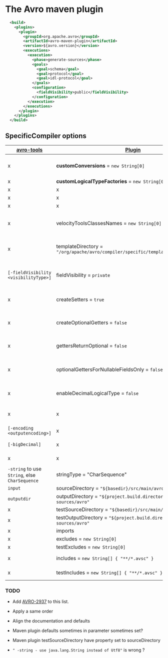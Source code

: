The Avro maven plugin
=====================

```xml
  <build>
    <plugins>
      <plugin>
        <groupId>org.apache.avro</groupId>
        <artifactId>avro-maven-plugin</artifactId>
        <version>${avro.version}</version>
        <executions>
          <execution>
            <phase>generate-sources</phase>
            <goals>
              <goal>schema</goal>
              <goal>protocol</goal>
              <goal>idl-protocol</goal>
            </goals>
            <configuration>
              <fieldVisibility>public</fieldVisibility>
            </configuration>
          </execution>
        </executions>
      </plugin>
    </plugins>
  </build>
```

SpecificCompiler options
------------------------

[avro-tools][avro-tools] | [Plugin][avro-maven-plugin] | [SpecificCompiler][avro-specific-compiler] properties and accessors | Description 
--- | --- | --- | ---
x | **customConversions** = `new String[0]` | **specificData**<br/>`sc.addLogicalTypeConversions(SpecificData)` <br/> `sc.addCustomConversion(Class<?>)`<br/>`sc.getUsedConversionClasses()`   |
x | **customLogicalTypeFactories** = `new String[0]` | | LogicalTypes.register(...)
x | x | **queue**                                                                                                                                        |
x | x | **protocol**                                                                                                                                     |                                                                                                                                            
x | x | **velocityEngine**                                                                                                                               |
x | velocityToolsClassesNames = `new String[0]` | **additionalVelocityTools**<br/>`sc.setAdditionalVelocityTools(List<Object>)`                                                                    | Puts instances of any object into the velocity context (references by their simple class name). 
x | templateDirectory = `"/org/apache/avro/compiler/specific/templates/java/classic/"` | **templateDir = `"/org/apache/avro/compiler/specific/templates/java/classic/"`**<br/>_(Overridden by `org.apache.avro.specific.templates`)_<br/>`sc.setTemplateDir(String)`                                                                                  | Where to find the velocity templates. 
`[-fieldVisibility <visibilityType>]` | fieldVisibility = `private` | **fieldVisibility = `PRIVATE`**<br/>`sc.setFieldVisibility(FieldVisibility)`<br/>`sc.deprecatedFields()`<br/>`sc.publicFields()`<br/>`sc.privateFields()` | Record fields  should be `public` `@Deprecated public`, or `private` 
x | createSetters = `true` | **createSetters = `true`****<br/>`sc.isCreateSetters()`<br/>`sc.setCreateSetters(boolean)`                                                       | Whether to create setters for fields of the record. 
x | createOptionalGetters = `false` | **createOptionalGetters = `false`****<br/>`sc.isCreateOptionalGetters()`<br/>`sc.setCreateOptionalGetters(boolean)`                              | Whether to create additional getters `getOptionalMyField()` for fields of the record. 
x | gettersReturnOptional = `false` | **gettersReturnOptional = `false`**<br/>`sc.isGettersReturnOptional()`<br/>`sc.setGettersReturnOptional(boolean)`                                | Whether the getters return `Optional<...>` instead of possibly null. 
x | optionalGettersForNullableFieldsOnly = `false` | **optionalGettersForNullableFieldsOnly = `false`**<br/>`sc.isOptionalGettersForNullableFieldsOnly()`<br/>`sc.setOptionalGettersForNullableFieldsOnly(boolean)` | If `gettersReturnOptional`, only if they are actually nullable. 
x | enableDecimalLogicalType = `false` | **enableDecimalLogicalType = `false`**<br/>`sc.setEnableDecimalLogicalType()`                                                                    | Whether to create setters for fields of the record. 
x | x | **createAllArgsConstructor = `true`**<br>`sc.isCreateAllArgsConstructor`                                                                         | If possible, create a constructor with every field.
`[-encoding <outputencoding>]` | x | **outputCharacterEncoding**<br/>`sc.setOutputCharacterEncoding(String)`                                                                          |
`[-bigDecimal]` | x | **enableDecimalLogicalType**<br/>`sc.setEnableDecimalLogicalType`                                                                                | Whether to use the Decimal type 
x | x | **suffix = `.java`**<br/>`sc.setSuffix(String)`                                                                                                  | 
`-string` to use `String`, else `CharSequence` | stringType = "CharSequence" | **stringType = `CharSequence`**<br/>`setStringType(StringType)`                                                                                  | One of `CharSequence`, `String`, `Utf8`
`input` | sourceDirectory = `"${basedir}/src/main/avro"` | | 
`outputdir` | outputDirectory = `"${project.build.directory}/generated-sources/avro"` | | 
x | testSourceDirectory = `"${basedir}/src/main/avro"` | | 
x | testOutputDirectory = `"${project.build.directory}/generated-sources/avro"` | | 
x | imports | | 
x | excludes = `new String[0]` | | 
x | testExcludes = `new String[0]` | | 
x | includes = `new String[] { "**/*.avsc" }` | | SchemaMojo (`.avpr` for ProtocolMojo) 
x | testIncludes = `new String[] { "**/*.avsc" }` | | SchemaMojo (`.avpr` for ProtocolMojo)

### TODO

* Add [AVRO-2937](https://issues.apache.org/jira/browse/AVRO-2937) to this list.

* Apply a same order
* Align the documentation and defaults
* Maven plugin defaults sometimes in parameter sometimes set?
* Maven plugin testSourceDirectory have property set to sourceDirectory
* `" -string - use java.lang.String instead of Utf8"` is wrong ?

[avro-tools]: https://github.com/apache/avro/blob/master/lang/java/tools/src/main/java/org/apache/avro/tool/SpecificCompilerTool.java
[avro-maven-plugin]: https://github.com/apache/avro/blob/master/lang/java/maven-plugin/src/main/java/org/apache/avro/mojo/AbstractAvroMojo.java
[avro-specific-compiler]: https://github.com/apache/avro/blob/master/lang/java/compiler/src/main/java/org/apache/avro/compiler/specific/SpecificCompiler.java